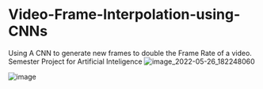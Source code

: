 # Video-Frame-Interpolation-using-CNNs
Using A CNN to generate new frames to double the Frame Rate of a video. Semester Project for Artificial Inteligence
![image_2022-05-26_182248060](https://user-images.githubusercontent.com/67947150/172057825-3bec56ca-2e24-4c92-a5e6-8f9447a72e82.png)

![image](https://user-images.githubusercontent.com/67947150/172057862-2a8517da-9653-48eb-ba0e-c46790401ea5.png)
